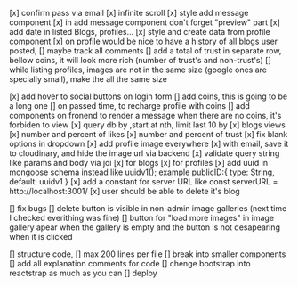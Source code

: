 [x] confirm pass via email
[x] infinite scroll
[x] style add message component
[x] in add message component don't forget "preview" part
[x] add date in listed Blogs, profiles...
[x] style and create data from profile component
    [x] on profile would be nice to have a history of all blogs user posted,
    [] maybe track all comments
    [] add a total of trust in separate row, bellow coins, it will look more rich (number of trust's and non-trust's)
    [] while listing profiles, images are not in the same size (google ones are specially small), make the all the same size

[x] add hover to social buttons on login form
[] add coins, this is going to be a long one
        [] on passed time, to recharge profile with coins
        [] add components on fronend to render a message when there are no coins, it's forbiden to view
[x] query db by ,start at nth, limit last 10 by
        [x] blogs views
        [x] number and percent of likes
        [x] number and percent of trust
[x] fix blank options in dropdown
[x] add profile image everywhere
        [x] with email, save it to cloudinary, and hide the image url via backend
[x] validate query string like params and body via joi
        [x] for blogs
        [x] for profiles
[x] add uuid in mongoose schema instead like uuidv1(); example publicID:{ type: String, default: uuidv1 }
[x] add a constant for server URL like const serverURL = http://localhost:3001/
[x] user should be able to delete it's blog

[] fix bugs
        [] delete button is visible in non-admin image galleries (next time I checked everithing was fine)
        [] button for "load more images" in image gallery apear when the gallery is empty and
        the button is not desapearing when it is clicked

[] structure code, 
        [] max 200 lines per file
        [] break into smaller components
        [] add all explanation comments for code
        [] chenge bootstrap into reactstrap as much as you can
[] deploy
